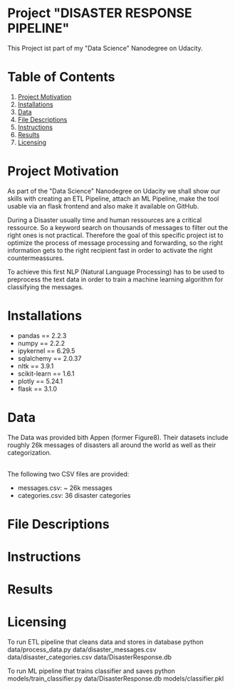 # Project "DISASTER RESPONSE PIPELINE"
This Project ist part of my "Data Science" Nanodegree on Udacity.

# Table of Contents

1. [Project Motivation](#motivation)
2. [Installations](#installations)
2. [Data](#data)
3. [File Descriptions](#files)
4. [Instructions](#instructions)
5. [Results](#results)
6. [Licensing](#licensing)


# Project Motivation <a name="motivation"></a>
As part of the "Data Science" Nanodegree on Udacity we shall show our skills with creating an ETL Pipeline, attach an ML Pipeline, make the tool usable via an flask frontend and also make it available on GitHub.

During a Disaster usually time and human ressources are a critical ressource. So a keyword search on thousands of messages to filter out the right ones is not practical. Therefore the goal of this specific project ist to optimize the process of message processing and forwarding, so the right information gets to the right recipient fast in order to activate the right countermeassures.

To achieve this first NLP (Natural Language Processing) has to be used to preprocess the text data in order to train a machine learning algorithm for classifying the messages.

# Installations <a name="installations"></a>

<ul>
    <li>pandas          == 2.2.3
    <li>numpy           == 2.2.2
    <li>ipykernel       == 6.29.5
    <li>sqlalchemy      == 2.0.37
    <li>nltk            == 3.9.1
    <li>scikit-learn    == 1.6.1
    <li>plotly          == 5.24.1
    <li>flask           == 3.1.0
</ul>

# Data <a name="data"></a>
The Data was provided bith Appen (former Figure8). Their datasets include roughly 26k messages of disasters all around the world as well as their categorization. 

</br>
The following two CSV files are provided:

<ul>
  <li>messages.csv: ~ 26k messages
  <li>categories.csv: 36 disaster categories 
</ul>


# File Descriptions <a name="files"></a>

# Instructions <a name="instructions"></a>

# Results <a name="results"></a>

# Licensing <a name="licensing"></a>



To run ETL pipeline that cleans data and stores in database
python data/process_data.py data/disaster_messages.csv data/disaster_categories.csv data/DisasterResponse.db


To run ML pipeline that trains classifier and saves
python models/train_classifier.py data/DisasterResponse.db models/classifier.pkl
